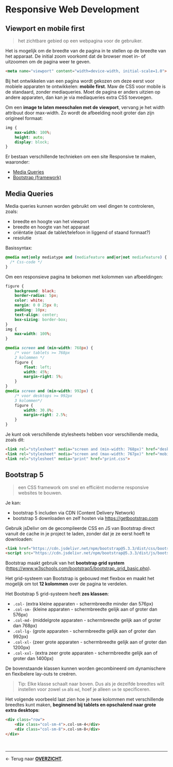 # Responsive Web Development

## Viewport en mobile first

> het zichtbare gebied op een webpagina voor de gebruiker.

Het is mogelijk om de breedte van de pagina in te stellen op de breedte van het apparaat. De initial zoom voorkomt dat de browser moet in- of uitzoomen om de pagina weer te geven.

```html
<meta name="viewport" content="width=device-width, initial-scale=1.0">
```

Bij het ontwikkelen van een pagina wordt gekozen om deze eerst voor mobiele apparaten te ontwikkelen: **mobile first**. Maw de CSS voor mobile is de standaard, zonder mediaqueries. Moet de pagina er anders uitzien op andere apparaten, dan kan je via mediaqueries extra CSS toevoegen.

Om een **image te laten meeschalen met de viewport**, vervang je het width attribuut door max-width. Zo wordt de afbeelding nooit groter dan zijn origineel formaat:

```css
img {
    max-width: 100%;
    height: auto;
    display: block;
}
```

Er bestaan verschillende technieken om een site Responsive te maken, waaronder:
* [Media Queries](#media-queries)
* [Bootstrap (framework)](#bootstrap)

## Media Queries

Media queries kunnen worden gebruikt om veel dingen te controleren, zoals:
* breedte en hoogte van het viewport
* breedte en hoogte van het apparaat
* oriëntatie (staat de tablet/telefoon in liggend of staand formaat?)
* resolutie

Basissyntax:

```css
@media not|only mediatype and (mediafeature and|or|not mediafeature) {
  /* Css-code */
}
```

Om een responsieve pagina te bekomen met kolommen van afbeeldingen:

```css
figure {
	background: black;
	border-radius: 5px;
	color: white;
	margin: 0 0 25px 0;
	padding: 10px;
	text-align: center;
	box-sizing: border-box;
}
img {
	max-width: 100%;
}

@media screen and (min-width: 768px) {
    /* voor tablets >= 768px 
    2 kolommen */
    figure {
		float: left;
		width: 45%;
		margin-right: 5%;
	}
}
@media screen and (min-width: 992px) {
    /* voor desktops >= 992px 
    3 kolommen*/
    figure {
		width: 30.8%;
		margin-right: 2.5%;
	}
}
```

Je kunt ook verschillende stylesheets hebben voor verschillende media, zoals dit:

```html
<link rel="stylesheet" media="screen and (min-width: 768px)" href="desktop.css">
<link rel="stylesheet" media="screen and (max-width: 767px)" href="mobile.css">
<link rel="stylesheet" media="print" href="print.css">
```

## Bootstrap 5

> een CSS framework om snel en efficiënt moderne responsive websites te bouwen. 

Je kan:
* bootstrap 5 includen via CDN (Content Delivery Network)
* bootstrap 5 downloaden en zelf hosten via https://getbootstrap.com

Gebruik jsDelivr om de gecompileerde CSS en JS van Bootstrap direct vanuit de cache in je project te laden, zonder dat je ze eerst hoeft te downloaden:

```html
<link href="https://cdn.jsdelivr.net/npm/bootstrap@5.3.3/dist/css/bootstrap.min.css" rel="stylesheet" integrity="sha384-QWTKZyjpPEjISv5WaRU9OFeRpok6YctnYmDr5pNlyT2bRjXh0JMhjY6hW+ALEwIH" crossorigin="anonymous">
<script src="https://cdn.jsdelivr.net/npm/bootstrap@5.3.3/dist/js/bootstrap.bundle.min.js" integrity="sha384-YvpcrYf0tY3lHB60NNkmXc5s9fDVZLESaAA55NDzOxhy9GkcIdslK1eN7N6jIeHz" crossorigin="anonymous"></script>
```

Bootstrap maakt gebruik van het **bootstrap grid system** (https://www.w3schools.com/bootstrap5/bootstrap_grid_basic.php).

Het grid-systeem van Bootstrap is gebouwd met flexbox en maakt het mogelijk om tot **12 kolommen** over de pagina te verdelen.

Het Bootstrap 5 grid-systeem heeft **zes klassen**:

- `.col-` (extra kleine apparaten - schermbreedte minder dan 576px)
- `.col-sm-` (kleine apparaten - schermbreedte gelijk aan of groter dan 576px)
- `.col-md-` (middelgrote apparaten - schermbreedte gelijk aan of groter dan 768px)
- `.col-lg-` (grote apparaten - schermbreedte gelijk aan of groter dan 992px)
- `.col-xl-` (zeer grote apparaten - schermbreedte gelijk aan of groter dan 1200px)
- `.col-xxl-` (extra zeer grote apparaten - schermbreedte gelijk aan of groter dan 1400px)

De bovenstaande klassen kunnen worden gecombineerd om dynamischere en flexibelere lay-outs te creëren.

>Tip: Elke klasse schaalt naar boven. Dus als je dezelfde breedtes wilt instellen voor zowel `sm` als `md`, hoef je alleen `sm` te specificeren.

Het volgende voorbeeld laat zien hoe je twee kolommen met verschillende breedtes kunt maken, **beginnend bij tablets en opschalend naar grote extra desktops**:

```html
<div class="row">
    <div class="col-sm-4">.col-sm-4</div>
    <div class="col-sm-8">.col-sm-8</div>
</div>
```

<br>

---

&larr; Terug naar [**OVERZICHT**](./README.md#overview).